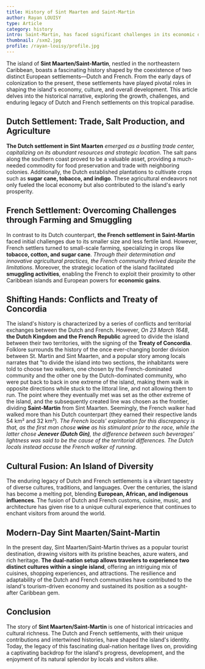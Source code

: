 ```yaml
---
title: History of Sint Maarten and Saint-Martin
author: Rayan LOUISY
type: Article
category: history
intro: Saint-Martin, has faced significant challenges in its economic development over the past decade. Devastated by Hurricane Irma in 2017 and impacted by the ongoing Covid-19 pandemic, the island has navigated through turbulent times. In this article, we examine the impact of these crises and the strides made towards recovery and renewal from 2014 to 2021.
thumbnail: /sxm2.jpg
profile: /rayan-louisy/profile.jpg
---
```


The island of **Sint Maarten/Saint-Martin**, nestled in the northeastern Caribbean, boasts a fascinating history shaped by the coexistence of two distinct European settlements—Dutch and French. From the early days of colonization to the present, these settlements have played pivotal roles in shaping the island's economy, culture, and overall development. This article delves into the historical narrative, exploring the growth, challenges, and enduring legacy of Dutch and French settlements on this tropical paradise.

## Dutch Settlement: Trade, Salt Production, and Agriculture

**The Dutch settlement in Sint Maarten** _emerged as a bustling trade center, capitalizing on its abundant resources and strategic location_. The salt pans along the southern coast proved to be a valuable asset, providing a much-needed commodity for food preservation and trade with neighboring colonies. Additionally, the Dutch established plantations to cultivate crops such as **sugar cane, tobacco, and indigo**. These agricultural endeavors not only fueled the local economy but also contributed to the island's early prosperity.

## French Settlement: Overcoming Challenges through Farming and Smuggling

In contrast to its Dutch counterpart, **the French settlement in Saint-Martin** faced initial challenges due to its smaller size and less fertile land. However, French settlers turned to small-scale farming, specializing in crops like **tobacco, cotton, and sugar cane**. _Through their determination and innovative agricultural practices, the French community thrived despite the limitations_. Moreover, the strategic location of the island facilitated **smuggling activities**, enabling the French to exploit their proximity to other Caribbean islands and European powers for **economic gains**.

## Shifting Hands: Conflicts and Treaty of Concordia

The island's history is characterized by a series of conflicts and territorial exchanges between the Dutch and French. However, _On 23 March 1648_, **the Dutch Kingdom and the French Republic** agreed to divide the island between their two territories, with the signing of the **Treaty of Concordia**. Folklore surrounds the history of the once ever-changing border division between St. Martin and Sint Maarten, and a popular story among locals narrates that "to divide the island into two sections, the inhabitants were told to choose two walkers, one chosen by the French-dominated community and the other one by the Dutch-dominated community, who were put back to back in one extreme of the island, making them walk in opposite directions while stuck to the littoral line, and not allowing them to run. The point where they eventually met was set as the other extreme of the island, and the subsequently created line was chosen as the frontier, dividing **Saint-Martin** from Sint Maarten. Seemingly, the French walker had walked more than his Dutch counterpart (they earned their respective lands 54 km² and 32 km²). _The French locals' explanation for this discrepancy is that, as the first man chose **wine** as his stimulant prior to the race, while the latter chose **Jenever (Dutch Gin)**, the difference between such beverages' lightness was said to be the cause of the territorial differences. The Dutch locals instead accuse the French walker of running._

## Cultural Fusion: An Island of Diversity

The enduring legacy of Dutch and French settlements is a vibrant tapestry of diverse cultures, traditions, and languages. Over the centuries, the island has become a melting pot, blending **European, African, and indigenous influences**. The fusion of Dutch and French customs, cuisine, music, and architecture has given rise to a unique cultural experience that continues to enchant visitors from around the world.

## Modern-Day Sint Maarten/Saint-Martin

In the present day, Sint Maarten/Saint-Martin thrives as a popular tourist destination, drawing visitors with its pristine beaches, azure waters, and rich heritage. **The dual-nation setup allows travelers to experience two distinct cultures within a single island**, offering an intriguing mix of cuisines, shopping experiences, and attractions. The resilience and adaptability of the Dutch and French communities have contributed to the island's tourism-driven economy and sustained its position as a sought-after Caribbean gem.

## Conclusion

The story of **Sint Maarten/Saint-Martin** is one of historical intricacies and cultural richness. The Dutch and French settlements, with their unique contributions and intertwined histories, have shaped the island's identity. Today, the legacy of this fascinating dual-nation heritage lives on, providing a captivating backdrop for the island's progress, development, and the enjoyment of its natural splendor by locals and visitors alike.
